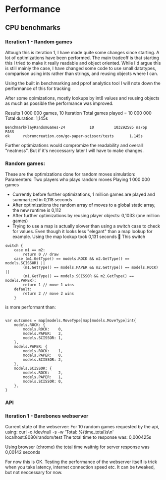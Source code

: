 # Performance 

## CPU benchmarks 

### Iteration 1 - Random games
Altough this is iteration 1, I have made quite some changes since starting. A lot of optimizations have been performed. 
The main tradeoff is that starting this I tried to make it really readable and object oriented. While I'd argue this is still mainly the case, 
I have changed some code to use small datatypes, comparison using ints rather than strings, and reusing objects where I can.

Using the built in benchmarking and pprof analytics tool I will note down the performance of this for tracking 

After some opimizations, mostly lookups by int8 values and reusing objects as much as possible the performance was improved. 

Results 1 000 000 games, 10 Iteration
Total games played  = 10 000 000
Total duration: 1,145s
``` 
BenchmarkPlayRandomGames-24           10         103292585 ns/op
PASS
ok      rubrumcreation.com/go-paper-scissor/tests       1.145s
```

Further optimizations would compromize the readability and overall "neatness". But if it's neccessarry later I will have to make changes.

### Random games:
These are the optimizations done for random moves simulation: 
Paramenters: 
Two players who plays random moves 
Playing  1 000 000 games

-  Currently before further optimizations, 1 million games are played and summarized in 0,118 seconds
-  After optimizations the random array of moves to a global static array, the new runtime is 0,112
-  After further optimizations by reusing player objects: 0,1033 (one million games)
-  Trying to use a map is actually slower than using a switch case to check for values. Even though it looks less "elegant" than a map lookup for example. Using the map lookup took 0,131 seconds

This switch 

```
switch {
	case m1 == m2:
		return 0 // draw
	case (m1.GetType() == models.ROCK && m2.GetType() == models.SCISSOR) ||
		(m1.GetType() == models.PAPER && m2.GetType() == models.ROCK) ||
		(m1.GetType() == models.SCISSOR && m2.GetType() == models.PAPER):
		return 1 // move 1 wins
	default:
		return 2 // move 2 wins
	}

```
is more performant than: 
```

var outcomes = map[models.MoveType]map[models.MoveType]int{
    models.ROCK: {
        models.ROCK:    0,
        models.PAPER:   2,
        models.SCISSOR: 1,
    },
    models.PAPER: {
        models.ROCK:    1,
        models.PAPER:   0,
        models.SCISSOR: 2,
    },
    models.SCISSOR: {
        models.ROCK:    2,
        models.PAPER:   1,
        models.SCISSOR: 0,
    },
}
```
### API 

### Iteration 1 - Barebones webserver 
Current state of the webserver: 
For 10 random games requested by the api, using: curl -o /dev/null -s -w 'Total: %{time_total}s\n'  localhost:8080/random/test 
The total time to response was: 0,000425s 

Using browser (chrome) the total time waitnig for server response was
0,00142 seconds

For now this is OK. Testing the performance of the webserver itself is trick when you take latency, internet connection speed etc. 
It can be tweaked, but not neccessary for now. 
